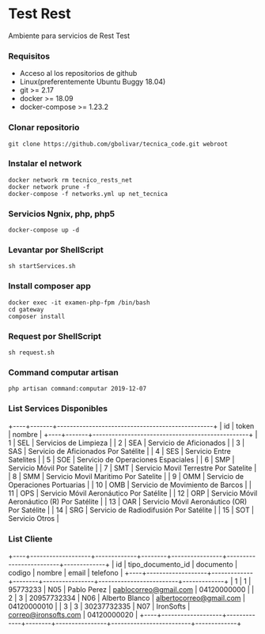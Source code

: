 # Test Rest

Ambiente para servicios de Rest Test

### Requisitos

* Acceso al los repositorios de github
* Linux(preferentemente Ubuntu Buggy 18.04)
* git >= 2.17
* docker >= 18.09
* docker-compose >= 1.23.2

### Clonar repositorio 
```
git clone https://github.com/gbolivar/tecnica_code.git webroot

```


### Instalar el network

```
docker network rm tecnico_rests_net
docker network prune -f
docker-compose -f networks.yml up net_tecnica
```

### Servicios Ngnix, php, php5

```
docker-compose up -d
```

### Levantar por ShellScript ##
```
sh startServices.sh
```
### Install composer app ###
```
docker exec -it examen-php-fpm /bin/bash
cd gateway
composer install

```

### Request por ShellScript ##
```
sh request.sh
```

### Command computar artisan ##
```
php artisan command:computar 2019-12-07
```



### List Services Disponibles ###

+----+-------+-------------------------------------------------+
| id | token | nombre                                          |
+----+-------+-------------------------------------------------+
|  1 | SEL   | Servicios de Limpieza                           |
|  2 | SEA   | Servicio de Aficionados                         |
|  3 | SAS   | Servicio de Aficionados Por Satélite            |
|  4 | SES   | Servicio Entre Satelites                        |
|  5 | SOE   | Servicio de Operaciones Espaciales              |
|  6 | SMP   | Servicio Móvil Por Satelite                     |
|  7 | SMT   | Servicio Movil Terrestre Por Satelite           |
|  8 | SMM   | Servicio Movil Maritimo Por Satelite            |
|  9 | OMM   | Servicio de Operaciones Portuarias              |
| 10 | OMB   | Servicio de Movimiento de Barcos                |
| 11 | OPS   | Servicio Móvil Aeronáutico Por Satélite         |
| 12 | ORP   | Servicio Móvil Aeronáutico (R) Por Satélite     |
| 13 | OAR   | Servicio Móvil Aeronáutico (OR) Por Satélite    |
| 14 | SRG   | Servicio de Radiodifusión Por Satélite          |
| 15 | SOT   | Servicio Otros                                  |


### List Cliente ###

+----+-------------------+-------------+--------+----------------+-------------------------+-------------+
| id | tipo_documento_id | documento   | codigo | nombre         | email                   | telefono    |
+----+-------------------+-------------+--------+----------------+-------------------------+-------------+
|  1 |                 1 | 95773233    | N05    | Pablo Perez    | pablocorreo@gmail.com   | 04120000000 |
|  2 |                 3 | 20957732334 | N06    | Alberto Blanco | albertocorreo@gmail.com | 04120000010 |
|  3 |                 3 | 30237732335 | N07    | IronSofts      | correo@ironsofts.com    | 04120000020 |
+----+-------------------+-------------+--------+----------------+-------------------------+-------------+


